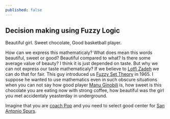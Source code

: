 ```yaml
---
published: false
---
```

## Decision making using Fuzzy Logic

Beautiful girl. Sweet chocolate, Good basketball player.

How can we express this mathematicaly? What does mean this words beautiful, sweet or good? Beautiful compared to what? Is there some average value of beauty? I think it is just depended on taste. But why we can not express our taste mathematicaly? If we believe to [Lotfi Zadeh](https://en.wikipedia.org/wiki/Lotfi_A._Zadeh) we can do that for fair. This guy introduced us [Fuzzy Set Theory](https://en.wikipedia.org/wiki/Fuzzy_set) in 1965. I suppose he wanted to use mathematics even in such obscure situations when you can not say how good player [Manu Ginobili](https://en.wikipedia.org/wiki/Manu_Gin%C3%B3bili) is, how sweet is this chocolate you are eating now with strong coffee, how beautiful was the girl you met accidentaly yeasterday in underground. 

Imagine that you are [coach Pop](https://en.wikipedia.org/wiki/Gregg_Popovich) and you need to select good center for [San Antonio Spurs](https://en.wikipedia.org/wiki/San_Antonio_Spurs).
